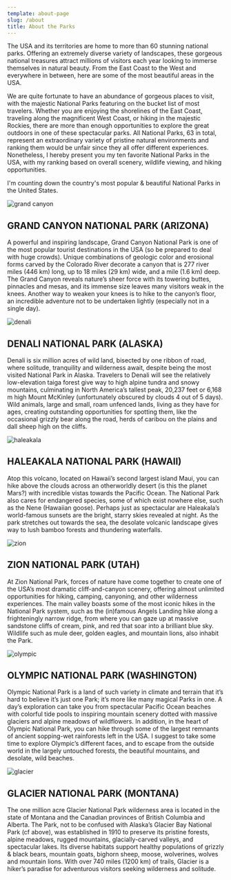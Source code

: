 ```yaml
---
template: about-page
slug: /about
title: About the Parks
---
```


The USA and its territories are home to more than 60 stunning national parks. Offering an extremely diverse variety of landscapes, these gorgeous national treasures attract millions of visitors each year looking to immerse themselves in natural beauty. From the East Coast to the West and everywhere in between, here are some of the most beautiful areas in the USA.

We are quite fortunate to have an abundance of gorgeous places to visit, with the majestic National Parks featuring on the bucket list of most travelers. Whether you are enjoying the shorelines of the East Coast, traveling along the magnificent West Coast, or hiking in the majestic Rockies, there are more than enough opportunities to explore the great outdoors in one of these spectacular parks. All National Parks, 63 in total, represent an extraordinary variety of pristine natural environments and ranking them would be unfair since they all offer different experiences. Nonetheless, I hereby present you my ten favorite National Parks in the USA, with my ranking based on overall scenery, wildlife viewing, and hiking opportunities.

I'm counting down the country's most popular & beautiful National Parks in the United States.

![grand canyon](https://images.unsplash.com/photo-1663078904474-21a0a65ad083?ixlib=rb-4.0.3&ixid=MnwxMjA3fDB8MHxwaG90by1wYWdlfHx8fGVufDB8fHx8&auto=format&fit=crop&w=1170&q=80)

## GRAND CANYON NATIONAL PARK (ARIZONA)

A powerful and inspiring landscape, Grand Canyon National Park is one of the most popular tourist destinations in the USA (so be prepared to deal with huge crowds). Unique combinations of geologic color and erosional forms carved by the Colorado River decorate a canyon that is 277 river miles (446 km) long, up to 18 miles (29 km) wide, and a mile (1.6 km) deep. The Grand Canyon reveals nature’s sheer force with its towering buttes, pinnacles and mesas, and its immense size leaves many visitors weak in the knees. Another way to weaken your knees is to hike to the canyon’s floor, an incredible adventure not to be undertaken lightly (especially not in a single day).


![denali](https://images.unsplash.com/photo-1531884422565-1b4a26326a31?ixlib=rb-4.0.3&ixid=MnwxMjA3fDB8MHxwaG90by1wYWdlfHx8fGVufDB8fHx8&auto=format&fit=crop&w=1170&q=80)

## DENALI NATIONAL PARK (ALASKA)

Denali is six million acres of wild land, bisected by one ribbon of road, where solitude, tranquility and wilderness await, despite being the most visited National Park in Alaska. Travelers to Denali will see the relatively low-elevation taiga forest give way to high alpine tundra and snowy mountains, culminating in North America’s tallest peak, 20,237 feet or 6,168 m high Mount McKinley (unfortunately obscured by clouds 4 out of 5 days). Wild animals, large and small, roam unfenced lands, living as they have for ages, creating outstanding opportunities for spotting them, like the occasional grizzly bear along the road, herds of caribou on the plains and dall sheep high on the cliffs.

![haleakala](https://images.unsplash.com/photo-1580699692150-6b249bc0c3b2?ixlib=rb-4.0.3&ixid=MnwxMjA3fDB8MHxwaG90by1wYWdlfHx8fGVufDB8fHx8&auto=format&fit=crop&w=1332&q=80)
## HALEAKALA NATIONAL PARK (HAWAII)

Atop this volcano, located on Hawaii’s second largest island Maui, you can hike above the clouds across an otherworldly desert (is this the planet Mars?) with incredible vistas towards the Pacific Ocean. The National Park also cares for endangered species, some of which exist nowhere else, such as the Nene (Hawaiian goose). Perhaps just as spectacular are Haleakala’s world-famous sunsets are the bright, starry skies revealed at night. As the park stretches out towards the sea, the desolate volcanic landscape gives way to lush bamboo forests and thundering waterfalls.

![zion](https://www.visittheusa.com/sites/default/files/styles/hero_l/public/images/hero_media_image/2016-10/Zion_0.jpg?h=345ab7ac&itok=2wsz6mCP)
## ZION NATIONAL PARK (UTAH)
At Zion National Park, forces of nature have come together to create one of the USA’s most dramatic cliff-and-canyon scenery, offering almost unlimited opportunities for hiking, camping, canyoning, and other wilderness experiences. The main valley boasts some of the most iconic hikes in the National Park system, such as the (in)famous Angels Landing hike along a frighteningly narrow ridge, from where you can gaze up at massive sandstone cliffs of cream, pink, and red that soar into a brilliant blue sky. Wildlife such as mule deer, golden eagles, and mountain lions, also inhabit the Park.

![olympic](https://images.unsplash.com/photo-1646854230739-ea5cbd247641?ixlib=rb-4.0.3&ixid=MnwxMjA3fDB8MHxwaG90by1wYWdlfHx8fGVufDB8fHx8&auto=format&fit=crop&w=1201&q=80)
## OLYMPIC NATIONAL PARK (WASHINGTON)
Olympic National Park is a land of such variety in climate and terrain that it’s hard to believe it’s just one Park; it’s more like many magical Parks in one. A day’s exploration can take you from spectacular Pacific Ocean beaches with colorful tide pools to inspiring mountain scenery dotted with massive glaciers and alpine meadows of wildflowers. In addition, in the heart of Olympic National Park, you can hike through some of the largest remnants of ancient sopping-wet rainforests left in the USA. I suggest to take some time to explore Olympic’s different faces, and to escape from the outside world in the largely untouched forests, the beautiful mountains, and desolate, wild beaches.

![glacier](https://images.unsplash.com/photo-1455158484047-1b906dbbadc6?ixlib=rb-4.0.3&ixid=MnwxMjA3fDB8MHxwaG90by1wYWdlfHx8fGVufDB8fHx8&auto=format&fit=crop&w=1170&q=80)

##  GLACIER NATIONAL PARK (MONTANA)
The one million acre Glacier National Park wilderness area is located in the state of Montana and the Canadian provinces of British Columbia and Alberta. The Park, not to be confused with Alaska’s Glacier Bay National Park (cf above), was established in 1910 to preserve its pristine forests, alpine meadows, rugged mountains, glacially-carved valleys, and spectacular lakes. Its diverse habitats support healthy populations of grizzly & black bears, mountain goats, bighorn sheep, moose, wolverines, wolves and mountain lions. With over 740 miles (1200 km) of trails, Glacier is a hiker’s paradise for adventurous visitors seeking wilderness and solitude.